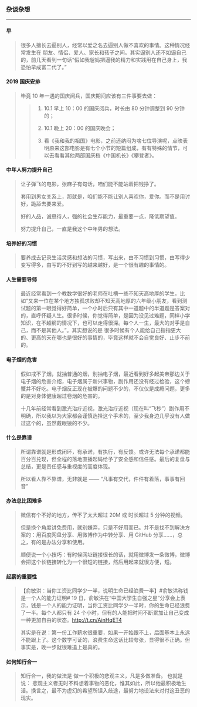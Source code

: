 ### 杂谈杂想

---

#### 早
> 很多人擅长去逼别人，经常以爱之名去逼别人做不喜欢的事情。这种情况经常发生在 朋友、情侣、爱人、家长和孩子之间。其实逼别人还不如逼自己的，前几天看到一句话“假如我爸妈把逼我的精力和实践用在自己身上，我恐怕早成富二代了。”

#### 2019 国庆安排
> 毕竟 10 年一遇的国庆阅兵，国庆期间应该有三件事要去做：
>>
>> 1. 10.1 早上 10：00 的国庆阅兵，时长由 80 分钟调整到 90 分钟的；
>>
>> 2. 10.1 晚上 20：00 的国庆晚会；
>>
>> 3. 看《我和我的祖国》电影，之前还纳闷为啥七位导演呢，点映表明原来这部电影是有七个小节的短篇组成，有有特殊的情节，可以去看看其他两部国庆档《中国机长》《攀登者》。

#### 中年人努力提升自己
> 让子弹飞的电影，张麻子有句话，咱们能不能站着把钱挣了。
> 
> 套用到男女关系上，那就是，咱们能不能让别人喜欢你，爱你。而不是用讨好，跪舔去要来爱。
>
> 好的人品，诚恳待人，强的社会生存能力，最重要一点，降低期望值。
>
> 努力提升自己，一直是我这个中年男的想法。 

#### 培养好的习惯
> 要养成去记录生活灵感和想法的习惯，写出来，由不习惯到习惯，由写得少变写得多，由写的不好到写的越来越好，是一个很有趣的事情的。

#### 人生需要导师
> 最近经常看到一个教数学很好的老师在吐槽一些不知天高地厚的学生，比如“又来一位在某个地方独孤求败却不知天高地厚的六年级小朋友，看到测试题的第一眼觉得好简单，一个小时后只有其中一道题中的半道题是答案对的，直呼怀疑人生。很多时候，你觉得简单，是因为没见过难题，同样小学知识，在不超纲的情况下，也可以走得很深。每个人一生，最大的对手是自己，而不是其他人。”。其实想说的是 很多时候有个人能给自己指指更大的、更高的天在哪也是很好的事情的，毕竟这样就不会自觉良好、止步不前的。

#### 电子烟的危害
> 假如戒不了烟，就抽普通的烟，别抽电子烟，最近看到好多起美帝那边关于电子烟的危害介绍，电子烟属于新兴事物，副作用还没有经过检验，这个螃蟹并不好吃。电子烟反正现在被爆的问题不少的，不仅仅是成瘾问题，更多的是对身体健康超过卷烟的危害的。
>
> 十几年前经常看到激光治疗近视，激光治疗近视（现在叫“飞秒”）副作用不明确，所以我以为大家都会谨慎选择这个手术的，至少我身边几乎没有人做过这个的，虽然戴眼镜的不少。

#### 什么是靠谱
> 所谓靠谱就是形成闭环，有承诺，有执行，有反馈。或许无法每个承诺都能百分百兑现，但全程的落地直播起码给予了安全感和信任感。最后的复盘与总结，更是责任感与重视度的高度体现。
>
> 所以看人靠不靠谱，无非就是 ——
“凡事有交代，件件有着落，事事有回音”

#### 办法总比困难多
> 微信有个不好的地方，传不了太大超过 20M 或 时长超过 5 分钟的视频。
>
> 但是换个角度讲免费用，就别嫌弃，只是不好用而已。并不是找不到解决方案的：用百度网盘分享、用微博作为中转分享、用 GitHub 分享……，总之，有的是办法分享和使用。
>
> 顺便说一个小技巧：有时候网址链接很长的话，就用微博发一条微博，微博会把这个长链接转化为一个很短的链接，然后用起来就很方便，短。

#### 起薪的重要性
> 【俞敏洪：当你工资比同学少一半，说明生命已经浪费一半】#俞敏洪称钱是一个人的能力证明# 19 日，俞敏洪在“中国大学生自强之星”分享会上表示，钱是一个人的能力证明，当你工资比同学少一半时，你的生命已经浪费了一半。每个人都只有 24 个小时，但有的人能把时间不断累加让自己变成一种更加自由的状态。http://t.cn/AinHqET4
> 
> 其实是在说：第一份工作薪水很重要，如果一开始跟不上，后面基本上永远不能跟上了。这个数学可证的，浪费生命这话比较夸张，显得很不正确。但事实是，晚一步就很难追上是真的。

#### 如何知行合一
> 知行合一，我的做法是 做一个积极的悲观主义，凡是多做准备。 也就是说： 悲观主义者无时不料想着事物的恶化，惟其如此，所以他最积极地生活。换言之，最不为虚幻的希望所误入歧途，最努力地设法来对付这丑恶的现实。